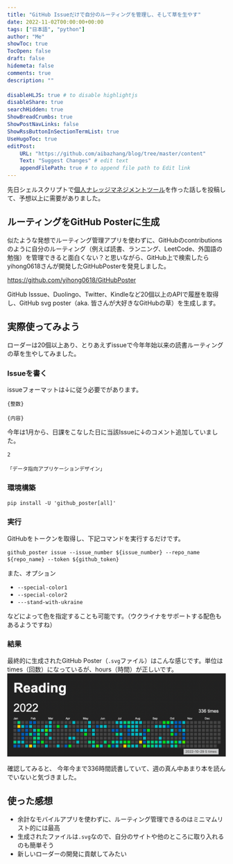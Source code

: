 ```yaml
---
title: "GitHub Issueだけで自分のルーティングを管理し、そして草を生やす"
date: 2022-11-02T00:00:00+00:00
tags: ["日本語", "python"]
author: "Me"
showToc: true
TocOpen: false
draft: false
hidemeta: false
comments: true
description: ""

disableHLJS: true # to disable highlightjs
disableShare: true
searchHidden: true
ShowBreadCrumbs: true
ShowPostNavLinks: false
ShowRssButtonInSectionTermList: true
UseHugoToc: true
editPost:
    URL: "https://github.com/aibazhang/blog/tree/master/content"
    Text: "Suggest Changes" # edit text
    appendFilePath: true # to append file path to Edit link
---
```


先日シェルスクリプトで[個人ナレッジマネジメントツール](../20220503)を作った話しを投稿して、予想以上に需要がありました。

## ルーティングをGitHub Posterに生成

似たような発想でルーティング管理アプリを使わずに、GitHubのcontributionsのように自分のルーティング（例えば読書、ランニング、LeetCode、外国語の勉強）を管理できると面白くない？と思いながら、GitHub上で検索したらyihong0618さんが開発したGitHubPosterを発見しました。

https://github.com/yihong0618/GitHubPoster

GitHub Isssue、Duolingo、Twitter、Kindleなど20個以上のAPIで履歴を取得し、GitHub svg poster（aka. 皆さんが大好きなGitHubの草）を生成します。

## 実際使ってみよう

ローダーは20個以上あり、とりあえずissueで今年年始以来の読書ルーティングの草を生やしてみました。

### Issueを書く

issueフォーマットは↓に従う必要でがあります。

```
{整数}

{内容}
```

今年は1月から、日課をこなした日に当該Issueに↓のコメント追加していました。

```
2

「データ指向アプリケーションデザイン」
```

### 環境構築
```console
pip install -U 'github_poster[all]'
```

### 実行

GitHubをトークンを取得し、下記コマンドを実行するだけです。
```console
github_poster issue --issue_number ${issue_number} --repo_name ${repo_name} --token ${github_token}
```

また、オプション
- `--special-color1`
- `--special-color2`
- `---stand-with-ukraine`

などによって色を指定することも可能です。（ウクライナをサポートする配色もあるようですね）

### 結果

最終的に生成されたGitHub Poster（`.svg`ファイル）はこんな感じです。単位はtimes（回数）になっているが、hours（時間）が正しいです。
![](images/0afeec835744-20221101.png)

確認してみると、
今年今まで336時間読書していて、週の真ん中あまり本を読んでいないと気づきました。

## 使った感想

- 余計なモバイルアプリを使わずに、ルーティング管理できるのはミニマムリスト的には最高
- 生成されたファイルは`.svg`なので、自分のサイトや他のところに取り入れるのも簡単そう
- 新しいローダーの開発に貢献してみたい
